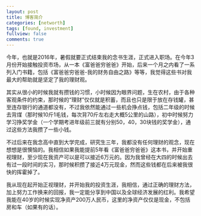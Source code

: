 ```yaml
---
layout: post
title: 博客简介
categories: [networth]
tags: [found, investment]
fullview: false
comments: true
---
```


<p>今年，也就是2016年，暑假就要正式结束我的念书生涯，正式进入职场。在今年3月份开始接触投资市场，从一本《富爸爸穷爸爸》开始，后来一个月之内看了一系列入门书籍，包括《富爸爸穷爸爸-我的财务自由之路》等等，我觉得这些书对我最大的帮助就是坚定了我的理财观。</p>

<p>其实从很小的时候我就有攒钱的习惯，小时候因为眼界问题，生在农村，由于各种客观条件的约束，那时候的“理财”仅仅就是积蓄，而且也只是限于放在存钱罐，甚至连存银行的通道都没有，不过我依然能通过一些机会挣点钱，包括二年级的时候去背煤（那时候10斤1毛钱，每次背70斤左右走大概5公里的山路），初中时候努力学习挣奖学金（一个学期考进年级前三就有分别50，40，30块钱的奖学金），通过这些方法我攒了一些小钱。</p>


<p>不过后来在我念高中直到大学完成，研究生三年，我都没有任何理财的观念，现在想想是很懊恼的。我相信如果我能提前5年看《富爸爸穷爸爸》这本书，并开始重视理财，至少现在我资产可以是可以接近6万元的。因为我曾经在大四的时候出去有过一段时间的实习，那时候积攒了接近4万元现金，然而这些钱都在后来被我很快的挥霍掉了。</p>


<p>我从现在起开始正视理财，并开始我的投资生涯，我相信，通过正确的理财方法，加上努力工作换来的回报，我一定能分享到中国以及全球经济发展的红利。我希望我能在40岁的时候实现净资产200万人民币，这里的净资产仅仅是现金，不包括房和车（如果有的话）。</p>



